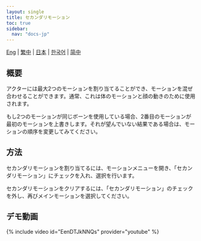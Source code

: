 ```yaml
---
layout: single
title: セカンダリモーション
toc: true
sidebar:
  nav: "docs-jp"
---
```

[Eng](/dancexr/features/secondary_motion) | [繁中](/tw/dancexr/features/secondary_motion) | [日本](/jp/dancexr/features/secondary_motion) | [한국어](/kr/dancexr/features/secondary_motion) | [简中](/zh/dancexr/features/secondary_motion)

## 概要
アクターには最大2つのモーションを割り当てることができ、モーションを混ぜ合わせることができます。通常、これは体のモーションと顔の動きのために使用されます。

もし2つのモーションが同じボーンを使用している場合、2番目のモーションが最初のモーションを上書きします。それが望んでいない結果である場合は、モーションの順序を変更してみてください。

## 方法
セカンダリモーションを割り当てるには、モーションメニューを開き、「セカンダリモーション」にチェックを入れ、選択を行います。

セカンダリモーションをクリアするには、「セカンダリモーション」のチェックを外し、再びメインモーションを選択してください。

## デモ動画
{% include video id="EenDTJkNNQs" provider="youtube" %}
